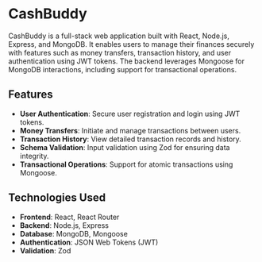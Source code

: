 # CashBuddy

CashBuddy is a full-stack web application built with React, Node.js, Express, and MongoDB. It enables users to manage their finances securely with features such as money transfers, transaction history, and user authentication using JWT tokens. The backend leverages Mongoose for MongoDB interactions, including support for transactional operations.

## Features

- **User Authentication**: Secure user registration and login using JWT tokens.
- **Money Transfers**: Initiate and manage transactions between users.
- **Transaction History**: View detailed transaction records and history.
- **Schema Validation**: Input validation using Zod for ensuring data integrity.
- **Transactional Operations**: Support for atomic transactions using Mongoose.

## Technologies Used

- **Frontend**: React, React Router
- **Backend**: Node.js, Express
- **Database**: MongoDB, Mongoose
- **Authentication**: JSON Web Tokens (JWT)
- **Validation**: Zod

